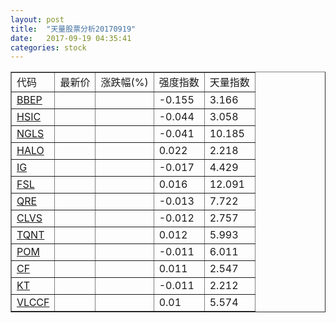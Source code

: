 ```yaml
---
layout: post
title:  "天量股票分析20170919"
date:   2017-09-19 04:35:41
categories: stock
---
```

<script type="text/javascript">
var stockList = []
stockList.push('gb_bbep');
stockList.push('gb_hsic');
stockList.push('gb_ngls');
stockList.push('gb_halo');
stockList.push('gb_ig');
stockList.push('gb_fsl');
stockList.push('gb_qre');
stockList.push('gb_clvs');
stockList.push('gb_tqnt');
stockList.push('gb_pom');
stockList.push('gb_cf');
stockList.push('gb_kt');
stockList.push('gb_vlccf');
</script>

<table border="1">
 <tr>
  <td>代码</td>
  <td>最新价</td>
  <td>涨跌幅(%)</td>
 <td>强度指数</td>
 <td>天量指数</td>
</tr>
  <tr id="bbep"><td><a href="http://stock.finance.sina.com.cn/usstock/quotes/BBEP.html" target="_blank">BBEP</a></td><td></td><td></td><td>-0.155</td><td>3.166</td></tr>
  <tr id="hsic"><td><a href="http://stock.finance.sina.com.cn/usstock/quotes/HSIC.html" target="_blank">HSIC</a></td><td></td><td></td><td>-0.044</td><td>3.058</td></tr>
  <tr id="ngls"><td><a href="http://stock.finance.sina.com.cn/usstock/quotes/NGLS.html" target="_blank">NGLS</a></td><td></td><td></td><td>-0.041</td><td>10.185</td></tr>
  <tr id="halo"><td><a href="http://stock.finance.sina.com.cn/usstock/quotes/HALO.html" target="_blank">HALO</a></td><td></td><td></td><td>0.022</td><td>2.218</td></tr>
  <tr id="ig"><td><a href="http://stock.finance.sina.com.cn/usstock/quotes/IG.html" target="_blank">IG</a></td><td></td><td></td><td>-0.017</td><td>4.429</td></tr>
  <tr id="fsl"><td><a href="http://stock.finance.sina.com.cn/usstock/quotes/FSL.html" target="_blank">FSL</a></td><td></td><td></td><td>0.016</td><td>12.091</td></tr>
  <tr id="qre"><td><a href="http://stock.finance.sina.com.cn/usstock/quotes/QRE.html" target="_blank">QRE</a></td><td></td><td></td><td>-0.013</td><td>7.722</td></tr>
  <tr id="clvs"><td><a href="http://stock.finance.sina.com.cn/usstock/quotes/CLVS.html" target="_blank">CLVS</a></td><td></td><td></td><td>-0.012</td><td>2.757</td></tr>
  <tr id="tqnt"><td><a href="http://stock.finance.sina.com.cn/usstock/quotes/TQNT.html" target="_blank">TQNT</a></td><td></td><td></td><td>0.012</td><td>5.993</td></tr>
  <tr id="pom"><td><a href="http://stock.finance.sina.com.cn/usstock/quotes/POM.html" target="_blank">POM</a></td><td></td><td></td><td>-0.011</td><td>6.011</td></tr>
  <tr id="cf"><td><a href="http://stock.finance.sina.com.cn/usstock/quotes/CF.html" target="_blank">CF</a></td><td></td><td></td><td>0.011</td><td>2.547</td></tr>
  <tr id="kt"><td><a href="http://stock.finance.sina.com.cn/usstock/quotes/KT.html" target="_blank">KT</a></td><td></td><td></td><td>-0.011</td><td>2.212</td></tr>
  <tr id="vlccf"><td><a href="http://stock.finance.sina.com.cn/usstock/quotes/VLCCF.html" target="_blank">VLCCF</a></td><td></td><td></td><td>0.01</td><td>5.574</td></tr>
</table>
